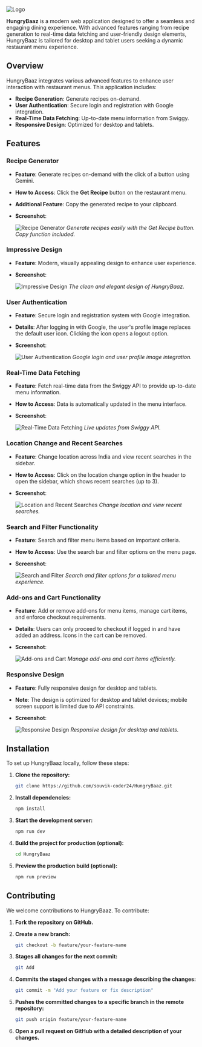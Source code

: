 ![Logo](https://dev-to-uploads.s3.amazonaws.com/uploads/articles/th5xamgrr6se0x5ro4g6.png)

<!-- # HungryBaaz -->

**HungryBaaz** is a modern web application designed to offer a seamless and engaging dining experience. With advanced features ranging from recipe generation to real-time data fetching and user-friendly design elements, HungryBaaz is tailored for desktop and tablet users seeking a dynamic restaurant menu experience.

## Overview

HungryBaaz integrates various advanced features to enhance user interaction with restaurant menus. This application includes:

- **Recipe Generation**: Generate recipes on-demand.
- **User Authentication**: Secure login and registration with Google integration.
- **Real-Time Data Fetching**: Up-to-date menu information from Swiggy.
- **Responsive Design**: Optimized for desktop and tablets.

## Features

### Recipe Generator

- **Feature**: Generate recipes on-demand with the click of a button using Gemini.
- **How to Access**: Click the **Get Recipe** button on the restaurant menu.
- **Additional Feature**: Copy the generated recipe to your clipboard.
- **Screenshot**:

  ![Recipe Generator](assets/images/recipe-generator.png)
  *Generate recipes easily with the Get Recipe button. Copy function included.*

### Impressive Design

- **Feature**: Modern, visually appealing design to enhance user experience.
- **Screenshot**:

  ![Impressive Design](assets/images/design.png)
  *The clean and elegant design of HungryBaaz.*

### User Authentication

- **Feature**: Secure login and registration system with Google integration.
- **Details**: After logging in with Google, the user's profile image replaces the default user icon. Clicking the icon opens a logout option.
- **Screenshot**:

  ![User Authentication](assets/images/user-authentication.png)
  *Google login and user profile image integration.*

### Real-Time Data Fetching

- **Feature**: Fetch real-time data from the Swiggy API to provide up-to-date menu information.
- **How to Access**: Data is automatically updated in the menu interface.
- **Screenshot**:

  ![Real-Time Data Fetching](assets/images/real-time-data.png)
  *Live updates from Swiggy API.*

### Location Change and Recent Searches

- **Feature**: Change location across India and view recent searches in the sidebar.
- **How to Access**: Click on the location change option in the header to open the sidebar, which shows recent searches (up to 3).
- **Screenshot**:

  ![Location and Recent Searches](assets/images/location-recent-searches.png)
  *Change location and view recent searches.*

### Search and Filter Functionality

- **Feature**: Search and filter menu items based on important criteria.
- **How to Access**: Use the search bar and filter options on the menu page.
- **Screenshot**:

  ![Search and Filter](assets/images/search-filter.png)
  *Search and filter options for a tailored menu experience.*

### Add-ons and Cart Functionality

- **Feature**: Add or remove add-ons for menu items, manage cart items, and enforce checkout requirements.
- **Details**: Users can only proceed to checkout if logged in and have added an address. Icons in the cart can be removed.
- **Screenshot**:

  ![Add-ons and Cart](assets/images/add-ons-cart.png)
  *Manage add-ons and cart items efficiently.*

### Responsive Design

- **Feature**: Fully responsive design for desktop and tablets.
- **Note**: The design is optimized for desktop and tablet devices; mobile screen support is limited due to API constraints.
- **Screenshot**:

  ![Responsive Design](assets/images/responsive-design.png)
  *Responsive design for desktop and tablets.*

## Installation

To set up HungryBaaz locally, follow these steps:

1. **Clone the repository:**

   ```bash
   git clone https://github.com/souvik-coder24/HungryBaaz.git

2. **Install dependencies:**
   ```bash
   npm install

3. **Start the development server:**
   ```bash
   npm run dev

4. **Build the project for production (optional):**
   ```bash
   cd HungryBaaz

5. **Preview the production build (optional):**
   ```bash
   npm run preview

## Contributing

We welcome contributions to HungryBaaz. To contribute:

1. **Fork the repository on GitHub.**

2. **Create a new branch:**
   ```bash
   git checkout -b feature/your-feature-name

3. **Stages all changes for the next commit:**
   ```bash
   git Add

4. **Commits the staged changes with a message describing the changes:**
   ```bash
   git commit -m "Add your feature or fix description"

5. **Pushes the committed changes to a specific branch in the remote repository:**
   ```bash
   git push origin feature/your-feature-name

6. **Open a pull request on GitHub with a detailed description of your changes.**


